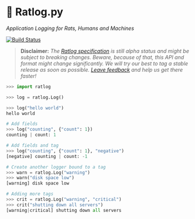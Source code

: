 # :rat: Ratlog.py

_Application Logging for Rats, Humans and Machines_

[![Build Status](https://travis-ci.org/alxwrd/ratlog.py.svg?branch=master)](https://travis-ci.org/alxwrd/ratlog.py)

> **Disclaimer:**
_The [Ratlog specification](https://github.com/ratlog/ratlog.github.io) is
still alpha status and might be subject to breaking changes. Beware,
because of that, this API and format might change significantly. We will
try our best to tag a stable release as soon as possible.
[Leave feedback](https://github.com/alxwrd/ratlog.py/issues) and help us
get there faster!_

```python
>>> import ratlog

>>> log = ratlog.Log()

>>> log("hello world")
hello world

# Add fields
>>> log("counting", {"count": 1})
counting | count: 1

# Add fields and tag
>>> log("counting", {"count": 1}, "negative")
[negative] counting | count: -1

# Create another logger bound to a tag
>>> warn = ratlog.Log("warning")
>>> warn("disk space low")
[warning] disk space low

# Adding more tags
>>> crit = ratlog.Log("warning", "critical")
>>> crit("shutting down all servers")
[warning|critical] shutting down all servers
```
